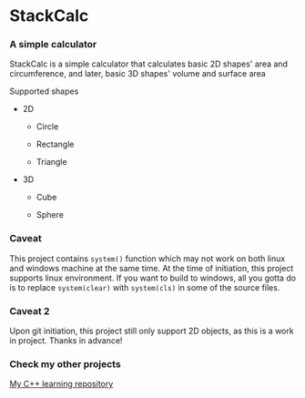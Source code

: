 
# StackCalc
### A simple calculator

StackCalc is a simple calculator that calculates basic 2D shapes' area and circumference,
and later, basic 3D shapes' volume and surface area

  
Supported shapes

- 2D

	- Circle

	- Rectangle

	- Triangle

- 3D

	- Cube

	- Sphere

  

### Caveat

This project contains `system()` function which may not work on both linux and windows machine at the same time. At the time of initiation, this project supports linux environment. If you want to build to windows, all you gotta do is to replace `system(clear)` with `system(cls)` in some of the source files.

### Caveat 2
Upon git initiation, this project still only support 2D objects, as this is a work in project. Thanks in advance!

  

### Check my other projects

[My C++ learning repository](https://github.com/stackofsugar/thingistilltripped)